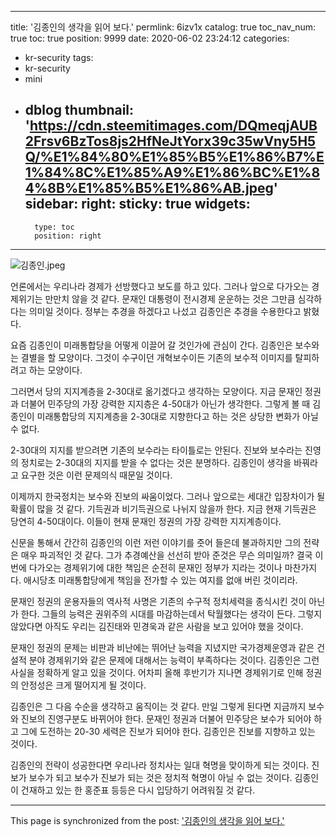 
---
title: '김종인의 생각을 읽어 보다.'
permlink: 6izv1x
catalog: true
toc_nav_num: true
toc: true
position: 9999
date: 2020-06-02 23:24:12
categories:
- kr-security
tags:
- kr-security
- mini
- dblog
thumbnail: 'https://cdn.steemitimages.com/DQmeqjAUB2Frsv6BzTos8js2HfNeJtYorx39c35wVny5H5Q/%E1%84%80%E1%85%B5%E1%86%B7%E1%84%8C%E1%85%A9%E1%86%BC%E1%84%8B%E1%85%B5%E1%86%AB.jpeg'
sidebar:
    right:
        sticky: true
widgets:
    -
        type: toc
        position: right
---


![김종인.jpeg](https://cdn.steemitimages.com/DQmeqjAUB2Frsv6BzTos8js2HfNeJtYorx39c35wVny5H5Q/%E1%84%80%E1%85%B5%E1%86%B7%E1%84%8C%E1%85%A9%E1%86%BC%E1%84%8B%E1%85%B5%E1%86%AB.jpeg)



언론에서는 우리나라 경제가 선방했다고 보도를 하고 있다. 그러나 앞으로 다가오는 경제위기는 만만치 않을 것 같다. 문재인 대통령이 전시경제 운운하는 것은 그만큼 심각하다는 의미일 것이다. 정부는 추경을 하겠다고 나섰고 김종인은 추경을 수용한다고 밝혔다.

요즘 김종인이 미래통합당을 어떻게 이끌어 갈 것인가에 관심이 간다. 김종인은 보수와는 결별을 할 모양이다. 그것이 수구이던 개혁보수이든 기존의 보수적 이미지를 탈피하려고 하는 모양이다.

그러면서 당의 지지계층을 2-30대로 옮기겠다고 생각하는 모양이다. 지금 문재인 정권과 더불어 민주당의 가장 강력한 지지층은 4-50대가 아닌가 생각한다. 그렇게 볼 때 김종인이 미래통합당의 지지계층을 2-30대로 지향한다고 하는 것은 상당한 변화가 아닐 수 없다.

2-30대의 지지를 받으려면 기존의 보수라는 타이틀로는 안된다. 진보와 보수라는 진영의 정치로는 2-30대의 지지를 받을 수 없다는 것은 분명하다. 김종인이 생각을 바꿔라고 요구한 것은 이런 문제의식 때문일 것이다.

이제까지 한국정치는 보수와 진보의 싸움이었다. 그러나 앞으로는 세대간 입장차이가 될 확률이 많을 것 같다. 기득권과 비기득권으로 나뉘지 않을까 한다. 지금 현재 기득권은 당연히 4-50대이다. 이들이 현재 문재인 정권의 가장 강력한 지지계층이다.

신문을 통해서 간간히 김종인의 이런 저런 이야기를 줏어 들은데 불과하지만 그의 전략은 매우 파괴적인 것 같다. 그가 추경예산을 선선히 받아 준것은 무슨 의미일까? 결국 이번에 다가오는 경제위기에 대한 책임은 순전히 문재인 정부가 지라는 것이나 마찬가지다. 애시당초 미래통합당에게 책임을 전가할 수 있는 여지를 없애 버린 것이리라.

문재인 정권의 운용자들의 역사적 사명은 기존의 수구적 정치세력을 종식시킨 것이 아닌가 한다. 그들의 능력은 권위주의 시대를 마감하는데서 탁월했다는 생각이 든다. 그렇지 않았다면 아직도 우리는 김진태와 민경욱과 같은 사람을 보고 있어야 했을 것이다.

문재인 정권의 문제는 비판과 비난에는 뛰어난 능력을 지녔지만 국가경제운영과 같은 건설적 분야 경제위기와 같은 문제에 대해서는 능력이 부족하다는 것이다. 김종인은 그런 사실을 정확하게 알고 있을 것이다. 어차피 올해 후반기가 지나면 경제위기로 인해 정권의 안정성은 크게 떨어지게 될 것이다.

김종인은 그 다음 수순을 생각하고 움직이는 것 같다. 만일 그렇게 된다면 지금까지 보수와 진보의 진영구분도 바뀌어야 한다. 문재인 정권과 더불어 민주당은 보수가 되어야 하고 그에 도전하는 20-30 세력은 진보가 되어야 한다. 김종인은 진보를 지향하고 있는 것이다.

김종인의 전략이 성공한다면 우리나라 정치사는 일대 혁명을 맞이하게 되는 것이다. 진보가 보수가 되고 보수가 진보가 되는 것은 정치적 혁명이 아닐 수 없는 것이다. 김종인이 건재하고 있는 한 홍준표 등등은 다시 입당하기 어려워질 것 같다.

- - -

This page is synchronized from the post: ['김종인의 생각을 읽어 보다.'](https://steemit.com/@oldstone/6izv1x)
